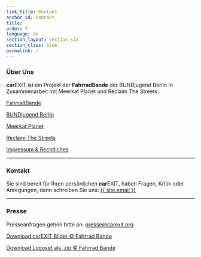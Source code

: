 ```yaml
---
link_title: Kontakt
anchor_id: kontakt
title:
order: 7
language: de
section_layout: section_six
section_class: blue
permalink: /
---
```


### Über Uns
**car**EXIT ist ein Projekt der **FahrradBande** der BUNDjugend Berlin in Zusammenarbeit mit Meerkat Planet und Reclaim The Streets.

<a href="http://mitradgelegenheit.org/" target="_blank">FahrradBande</a>

<a href="https://www.bundjugend-berlin.de/" target="_blank">BUNDjugend Berlin</a>

<a href="http://www.meerkatplanet.com/" target="_blank">Meerkat Planet</a>

<a href="https://www.facebook.com/reclaimthestreetsberlin/" target="_blank">Reclaim The Streets</a>

[Impressum & Rechtliches](impressum.html)

***

### Kontakt
Sie sind bereit für Ihren persönlichen **car**EXIT, haben Fragen, Kritik oder Anregungen, dann schreiben Sie uns:
<a href="mailto:{{ site.email }}">{{ site.email }}</a>

***

### Presse
Presseanfragen gehen bitte an:
<a href="mailto:presse@carexit.org">presse@carexit.org</a>

<a href="https://www.flickr.com/photos/bundjugendberlin/sets/72157679864484094" target="_blank">Download carEXIT Bilder © Fahrrad Bande</a>

<a href="http://mitradgelegenheit.org/wp-content/uploads/2016/03/Logos.zip" target="_blank">Download Logoset als .zip © Fahrrad Bande</a>


